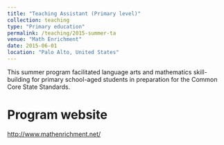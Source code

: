 ```yaml
---
title: "Teaching Assistant (Primary level)"
collection: teaching
type: "Primary education"
permalink: /teaching/2015-summer-ta
venue: "Math Enrichment"
date: 2015-06-01
location: "Palo Alto, United States"
---
```


This summer program facilitated language arts and mathematics skill-building for primary school-aged students in preparation for the Common Core State Standards.

Program website
======
<http://www.mathenrichment.net/>
